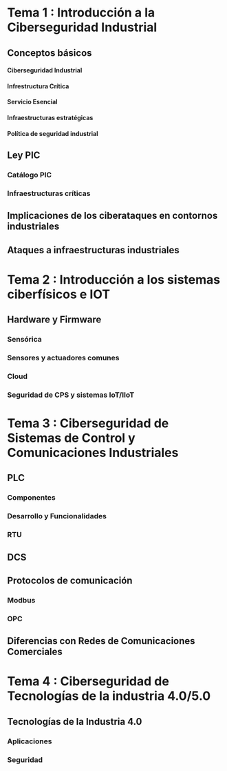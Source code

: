 # Tema 1 : Introducción a la Ciberseguridad Industrial

## Conceptos básicos

#### Ciberseguridad Industrial



#### Infrestructura Crítica



#### Servicio Esencial



#### Infraestructuras estratégicas



#### Política de seguridad industrial



## Ley PIC



### Catálogo PIC



### Infraestructuras críticas



## Implicaciones de los ciberataques en contornos industriales



## Ataques a infraestructuras industriales



# Tema 2 : Introducción a los sistemas ciberfísicos e IOT



## Hardware y Firmware

### Sensórica



### Sensores y actuadores comunes



### Cloud



### Seguridad de CPS y sistemas IoT/IIoT



# Tema 3 : Ciberseguridad de Sistemas de Control y Comunicaciones Industriales



## PLC



### Componentes



### Desarrollo y Funcionalidades



### RTU



## DCS



## Protocolos de comunicación



### Modbus



### OPC



## Diferencias con Redes de Comunicaciones Comerciales



# Tema 4 : Ciberseguridad de Tecnologías de la industria 4.0/5.0




## Tecnologías de la Industria 4.0



### Aplicaciones



### Seguridad